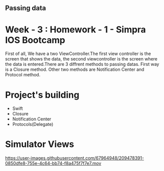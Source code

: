 ## Passing data 
# Week - 3 : Homework - 1 - Simpra IOS Bootcamp

   First of all, We have a two ViewController.The first view controller is the screen that shows the data, the second viewcontroller is the screen where the data is entered.There are 3 diffrent methods to passing datas. First way is a Closure method. Other two methods are Notification Center and Protocol method.
# Project's building
- Swift
- Closure
- Notification Center
- Protocols(Delegate)

# Simulator Views



https://user-images.githubusercontent.com/67964948/209478391-0850dfe8-755e-4c64-bb74-f8a475f7f7e7.mov







